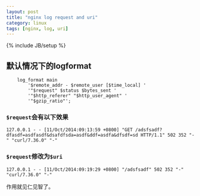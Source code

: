 ```yaml
---
layout: post
title: "nginx log request and uri"
category: linux
tags: [nginx, log, uri]
---
```

{% include JB/setup %}


## 默认情况下的logformat

```
    log_format main
        '$remote_addr - $remote_user [$time_local] '
        '"$request" $status $bytes_sent '
        '"$http_referer" "$http_user_agent" '
        '"$gzip_ratio"';
```

### `$request`会有以下效果

```
127.0.0.1 - - [11/Oct/2014:09:13:59 +0800] "GET /adsfsadf?dfasdf=asdfasdf&dsafdfsda=asdf&ddf=asdfa&dfsdf=sd HTTP/1.1" 502 352 "-" "curl/7.36.0" "-"
```

### `$request`修改为`$uri`

```
127.0.0.1 - - [11/Oct/2014:09:19:29 +0800] "/adsfsadf" 502 352 "-" "curl/7.36.0" "-"
```

作用就见仁见智了。

